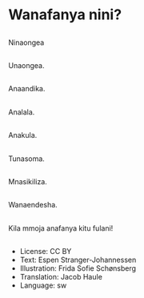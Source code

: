 # Wanafanya nini?

##
Ninaongea

##
Unaongea.

##
Anaandika.

##
Analala.

##
Anakula.

##
Tunasoma.

##
Mnasikiliza.

##
Wanaendesha.

##
Kila mmoja anafanya kitu fulani!

##
* License: CC BY
* Text: Espen Stranger-Johannessen
* Illustration: Frida Sofie Schønsberg
* Translation: Jacob Haule
* Language: sw
